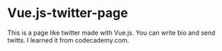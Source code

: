 # Vue.js-twitter-page
This is a page like twitter made with Vue.js. You can write bio and send twitts. I learned it from codecademy.com.
